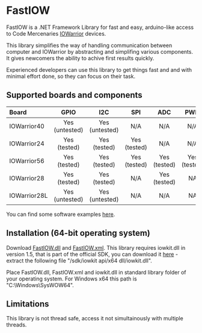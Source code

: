 # FastIOW

FastIOW is a .NET Framework Library for fast and easy, arduino-like access to Code Mercenaries [IOWarrior](https://www.codemercs.com/io) devices.

This library simplifies the way of handling communication between computer and IOWarrior by abstracting and simplifing various components. It gives newcomers the ability to achive first results quickly.

Experienced developers can use this library to get things fast and and with minimal effort done, so they can focus on their task.

## Supported boards and components

  | Board | GPIO  | I2C | SPI | ADC | PWM | Timer | 
  | :--- | :---: | :---: | :---: | :---: | :---: | :---: |
  | IOWarrior40 | Yes (untested) | Yes (untested) | N/A | N/A | N/A | N/A |
  | IOWarrior24 | Yes (tested) | Yes (tested) | Yes (tested) | N/A | N/A | Yes (tested)|
  | IOWarrior56 | Yes (tested) | Yes (tested) | Yes (tested) | Yes (tested) | Yes (tested) | N/A |
  | IOWarrior28 | Yes (tested) | Yes (tested) | N/A | Yes (tested) | NA | N/A |
  | IOWarrior28L | Yes (untested) | Yes (untested) | N/A | N/A | NA | N/A |
  
You can find some software examples [here](https://github.com/Tederean/FastIOW/tree/master/Examples).

## Installation (64-bit operating system)

Download [FastIOW.dll](https://github.com/Tederean/FastIOW/releases/download/V1.0/FastIOW.dll) and [FastIOW.xml](https://github.com/Tederean/FastIOW/releases/download/V1.0/FastIOW.xml). This library requires iowkit.dll in version 1.5, that is part of the official SDK, you can download it [here](https://www.codemercs.com/downloads/iowarrior/IO-Warrior_SDK_win.zip) - extract the following file "/sdk/iowkit api/x64 dll/iowkit.dll".

Place FastIOW.dll, FastIOW.xml and iowkit.dll in standard library folder of your operating system. For Windows x64 this path is "C:\Windows\SysWOW64".

## Limitations

This library is not thread safe, access it not simultainously with multiple threads.
